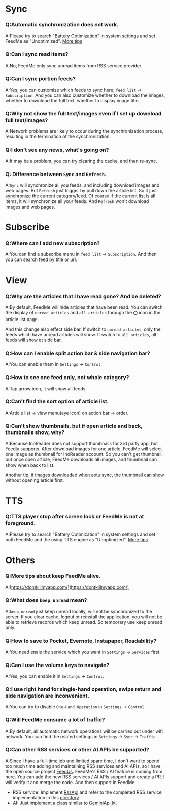 # Sync
### Q:Automatic synchronization does not work.
A:Please try to search "Battery Optimization" in system settings and set FeedMe as "Unoptimized". <a href="#qmore-tips-about-keep-feedme-alive">More tips</a>

### Q:Can I sync read items?
A:No, FeedMe only sync unread items from RSS service provider.

### Q:Can I sync portion feeds?
A:Yes, you can customize which feeds to sync here: `feed list` -> `Subscription`. And you can also customize whether to download the images, whether to download the full text, whether to display image title.

### Q:Why not show the full text/images even if I set up download full text/images?
A:Network problems are likely to occur during the synchronization process, resulting in the termination of the synchronization.

### Q:I don't see any news, what's going on?
A:It may be a problem, you can try clearing the cache, and then re-sync.

### Q: Difference between `Sync` and `Refresh`.
A:`Sync` will synchronize all you feeds, and including download images and web pages. But `Refresh` just trigger by pull down the article list. So it just synchronize the current category/feed. Of course if the current list is all items, it will synchronize all your feeds. And `Refresh` won't download images and web pages.

# Subscribe
### Q:Where can I add new subscription?
A:You can find a subscribe menu in `feed list` -> `Subscription`. And then you can search feed by title or url.

# View
### Q:Why are the articles that I have read gone? And be deleted?
A:By default, FeedMe will hide articles that have been read. You can switch the display of `unread articles` and `all articles` through the `⭕️` icon in the article list page.

And this change also effect side bar. If switch to `unread articles`, only the feeds which have unread articles will show. If switch to `all articles`, all feeds will show at side bar.

### Q:How can I enable split action bar & side navigation bar?
A:You can enable them in `Settings` -> `Control`.

### Q:How to see one feed only, not whole category?
A:Tap arrow icon, it will show all feeds.

### Q:Can't find the sort option of article list.
A:Article list -> view menu(eye icon) on action bar -> order.

### Q:Can't show thumbnails, but if open article and back, thumbnails show, why?
A:Because InoReader does not support thumbnails for 3rd party app, but Feedly supports. After download images for one article, FeedMe will select one image as thumbnail for InoReader account. So you can't get thumbnail, but once open article, FeedMe downloads all images, and thumbnail can show when back to list.
 
Another tip, if images downloaded when aotu sync, the thumbnail can show without opening article first. 

# TTS
### Q:TTS player stop after screen lock or FeedMe is not at foreground.
A:Please try to search "Battery Optimization" in system settings and set both FeedMe and the using TTS engine as "Unoptimized". <a href="#qmore-tips-about-keep-feedme-alive">More tips</a>

# Others
### Q:More tips about keep FeedMe alive.
A:[https://dontkillmyapp.com/](https://dontkillmyapp.com/)

### Q:What does `keep unread` mean?
A:`keep unread` just keep unread locally, will not be synchronized to the server. If you clear cache, logout or reinstall the application, you will not be able to retrieve records which keep unread. So temporary use keep unread only.

### Q:How to save to Pocket, Evernote, Instapaper, Readability?
A:You need enale the service which you want in `Settings` -> `Services` first.

### Q:Can I use the volume keys to navigate?
A:Yes, you can enable it in `Settings` -> `Control`.

### Q:I use right hand for single-hand operation, swipe return and side navigation are inconvenient.
A:You can try to disable `One-Hand Operation` in `Settings` -> `Control`.

### Q:Will FeedMe consume a lot of traffic?
A:By default, all automatic network operations will be carried out under wifi network. You can find the related settings in `Settings` -> `Sync` -> `Traffic`.

### Q:Can other RSS services or other AI APIs be supported?
A:Since I have a full-time job and limited spare time, I don't want to spend too much time adding and maintaining RSS services and AI APIs, so I have the open source project [FeedUs](https://github.com/seazon/FeedUs). FeedMe's RSS / AI feature is coming from here. You can add the new RSS services / AI APIs support and create a PR. I will verify it and merge the code. And then support in FeedMe.
- RSS service: Implement [RssApi](https://github.com/seazon/FeedUs/blob/main/lib/src/commonMain/kotlin/com/seazon/feedme/lib/rss/service/RssApi.kt) and refer to the completed RSS service implementation in this [directory](https://github.com/seazon/FeedUs/tree/main/lib/src/commonMain/kotlin/com/seazon/feedme/lib/rss/service).
- AI: Just implement a class similar to [GeminiApi.kt](https://github.com/seazon/FeedUs/blob/main/lib/src/commonMain/kotlin/com/seazon/feedme/lib/ai/gemini/GeminiApi.kt).
